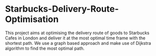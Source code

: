 # Starbucks-Delivery-Route-Optimisation
This project aims at optimising the delivery route of goods to Starbucks Cafes in London and deliver it at the most optimal time frame with the shortest path. We use a graph based approach and make use of Dijkstra algorithm to find the most optimal path.
